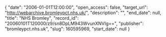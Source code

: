 {
  "date": "2006-01-01T12:00:00", 
  "open_access": false, 
  "target_url": "http://webarchive.bromleypct.nhs.uk/", 
  "description": "", 
  "end_date": null, 
  "title": "NHS Bromley", 
  "record_id": "20060101T120000/z9/sn8DpLM943WvunXNVIg==", 
  "publisher": "bromleypct.nhs.uk", 
  "slug": 160595969, 
  "start_date": null
}

